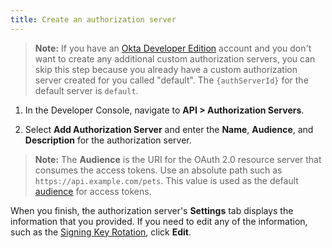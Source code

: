 ```yaml
---
title: Create an authorization server
---
```


> **Note:** If you have an [Okta Developer Edition](https://developer.okta.com/signup/) account and you don't want to create any additional custom authorization servers, you can skip this step because you already have a custom authorization server created for you called "default". The `{authServerId}` for the default server is `default`.

1. In the Developer Console, navigate to **API > Authorization Servers**.

2. Select **Add Authorization Server** and enter the **Name**, **Audience**, and **Description** for the authorization server.

  > **Note:** The **Audience** is the URI for the OAuth 2.0 resource server that consumes the access tokens. Use an absolute path such as `https://api.example.com/pets`.
      This value is used as the default [audience](https://tools.ietf.org/html/rfc7519#section-4.1.3) for access tokens.

When you finish, the authorization server's **Settings** tab displays the information that you provided. If you need to edit any of the information, such as the [Signing Key Rotation](/docs/concepts/key-rotation/), click **Edit**.

<NextSectionLink/>
